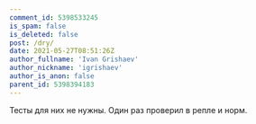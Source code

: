 ```yaml
---
comment_id: 5398533245
is_spam: false
is_deleted: false
post: /dry/
date: 2021-05-27T08:51:26Z
author_fullname: 'Ivan Grishaev'
author_nickname: 'igrishaev'
author_is_anon: false
parent_id: 5398394183
---
```


<p>Тесты для них не нужны. Один раз проверил в репле и норм.</p>
